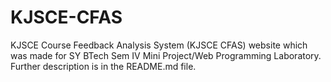 # KJSCE-CFAS
KJSCE Course Feedback Analysis System (KJSCE CFAS) website which was made for SY BTech Sem IV Mini Project/Web Programming Laboratory. Further description is in the README.md file.

